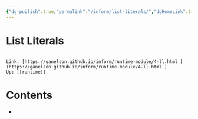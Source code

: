 ```yaml
---
{"dg-publish":true,"permalink":"/inform/list-literals/","dgHomeLink":true,"dgPassFrontmatter":false}
---
```


# List Literals
```ad-info

Link: [https://ganelson.github.io/inform/runtime-module/4-ll.html ](https://ganelson.github.io/inform/runtime-module/4-ll.html )
Up: [[runtime]]
```

# Contents
- 